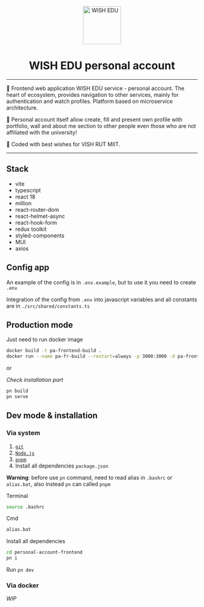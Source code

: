 <div align="center">

<img src="https://cdn.althgamer.ru/assets/static/images/logo/wish-edu-blue-white-logo.webp" alt="WISH EDU" width="100"/>

# WISH EDU personal account

</div>

---

🔹 Frontend web application WISH EDU service - personal account. The heart of ecosystem, provides navigation
to other services, mainly for authentication and watch profiles. Platform based on microservice architecture.

🔹 Personal account itself allow create, fill and present own profile with portfolio, wall and about me
section to other people even those who are not affiliated with the university!

🔹 Coded with best wishes for VISH RUT MIIT.

---

## Stack

- vite
- typescript
- react 18
- million
- react-router-dom
- react-helmet-async
- react-hook-form
- redux toolkit
- styled-components
- MUI
- axios

## Config app

An example of the config is in `.env.example`, but to use it you need to create `.env`

Integration of the config from `.env` into javascript variables and all constants are in
`./src/shared/constants.ts`

## Production mode

Just need to run docker image

```sh
docker build -t pa-frontend-build .
docker run --name pa-fr-build --restart=always -p 3000:3000 -d pa-frontend-build
```

or

_Check installation part_

```sh
pn build
pn serve
```

## Dev mode & installation

### Via system

1. [`git`](https://git-scm.com/)
2. [`Node.js`](https://nodejs.org/)
3. [`pnpm`](https://pnpm.io/installation)
4. Install all dependencies `package.json`

**Warning**: before use `pn` command, need to read alias in `.bashrc` or `alias.bat`, also instead `pn` can
called `pnpm`

Terminal

```sh
source .bashrc
```

Cmd

```sh
alias.bat
```

Install all dependencies

```sh
cd personal-account-frontend
pn i
```

Run `pn dev`

### Via docker

_WIP_
